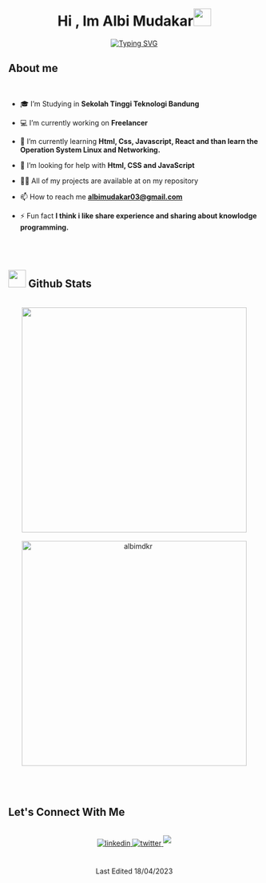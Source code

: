 <h1 align="center"><b>Hi , Im Albi Mudakar</b><img src="https://media.giphy.com/media/hvRJCLFzcasrR4ia7z/giphy.gif" width="35"></h1>

<p align="center">
<a href="https://git.io/typing-svg"><img src="https://readme-typing-svg.demolab.com?font=Fira+Code&weight=600&size=22&pause=1000&color=38C2FF&center=true&vCenter=true&width=435&lines=Welcome+To+My+Github+Profile;Student+Of+Informatic+Engineering+;Freelancer+Front-End+Web;Linux+Enthusiast;Let's+talk+with+me" alt="Typing SVG" /></a>
</p>

## <picture></picture> **About me**

<!-- <picture> <img align="right" src="https://github.com/0xAbdulKhalid/0xAbdulKhalid/raw/main/assets/mdImages/Right_Side.gif" width = 250px></picture> -->

<br>

- 🎓 I’m Studying in **Sekolah Tinggi Teknologi Bandung**

- 💻 I’m currently working on **Freelancer**

- 🌱 I’m currently learning **Html, Css, Javascript, React and than learn the Operation System Linux and Networking.**

- 🤝 I’m looking for help with **Html, CSS and JavaScript**

- 👨‍💻 All of my projects are available at on my repository

- 📫 How to reach me **albimudakar03@gmail.com**

- ⚡ Fun fact **I think i like share experience and sharing about knowlodge programming.**


<br><br>

## <img src="https://media.giphy.com/media/iY8CRBdQXODJSCERIr/giphy.gif" width="35"><b> Github Stats </b>
<br>

<div align="center">
<a href="https://github.com/albimdkr/">
  <img src="https://github-readme-stats.vercel.app/api?username=albimdkr&include_all_commits=true&count_private=true&show_icons=true&line_height=20&title_color=7A7ADB&icon_color=2234AE&text_color=D3D3D3&bg_color=0,000000,130F40" width="450"/>
  <br>
  <br>
  <img src="https://github-readme-stats.vercel.app/api/top-langs?username=albimdkr&show_icons=true&locale=en&layout=compact&line_height=20&title_color=7A7ADB&icon_color=2234AE&text_color=D3D3D3&bg_color=0,000000,130F40" width="450"  alt="albimdkr"/>
	
	

</a>
</div>
<br>


<br>
<br>

## <b align='center'> Let's Connect With Me</b>
<br>

<div align='center'>
<a href="https://www.linkedin.com/in/albi-mudakar-nasyabi-1970a6225" target="_blank">
<img src="https://img.shields.io/badge/linkedin:  AlbiMudakar-%2300acee.svg?color=405DE6&style=for-the-badge&logo=linkedin&logoColor=white" alt=linkedin style="margin-bottom: 5px;"/>
</a>
	
<a href="https://twitter.com/albmdkr" target="_blank">
<img src="https://img.shields.io/badge/twitter: AlbiMudakar-%2300acee.svg?color=1DA1F2&style=for-the-badge&logo=twitter&logoColor=white" alt=twitter style="margin-bottom: 5px;"/>
</a>

<a href="mailto:albimudakar03@gmail.com" target="_blank">
<img src="https://img.shields.io/badge/gmail:  AlbiMudakar-%23EA4335.svg?style=for-the-badge&logo=gmail&logoColor=white" t=mail style="margin-bottom: 5px;" />
</a>
</div>

<br>
<br>

<div align='center'>
Last Edited 18/04/2023
</div>

<!-- <img src="https://user-images.githubusercontent.com/73097560/115834477-dbab4500-a447-11eb-908a-139a6edaec5c.gif"> -->
